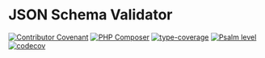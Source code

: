 # JSON Schema Validator
[![Contributor Covenant](https://img.shields.io/badge/Contributor%20Covenant-2.1-4baaaa.svg)](CODE_OF_CONDUCT.md)
[![PHP Composer](https://github.com/yakimun/json-schema-validator/actions/workflows/php.yml/badge.svg)](https://github.com/yakimun/json-schema-validator/actions/workflows/php.yml)
[![type-coverage](https://shepherd.dev/github/yakimun/json-schema-validator/coverage.svg)](https://shepherd.dev/github/yakimun/json-schema-validator)
[![Psalm level](https://shepherd.dev/github/yakimun/json-schema-validator/level.svg)](https://shepherd.dev/github/yakimun/json-schema-validator)
[![codecov](https://codecov.io/gh/yakimun/json-schema-validator/branch/main/graph/badge.svg)](https://codecov.io/gh/yakimun/json-schema-validator)
